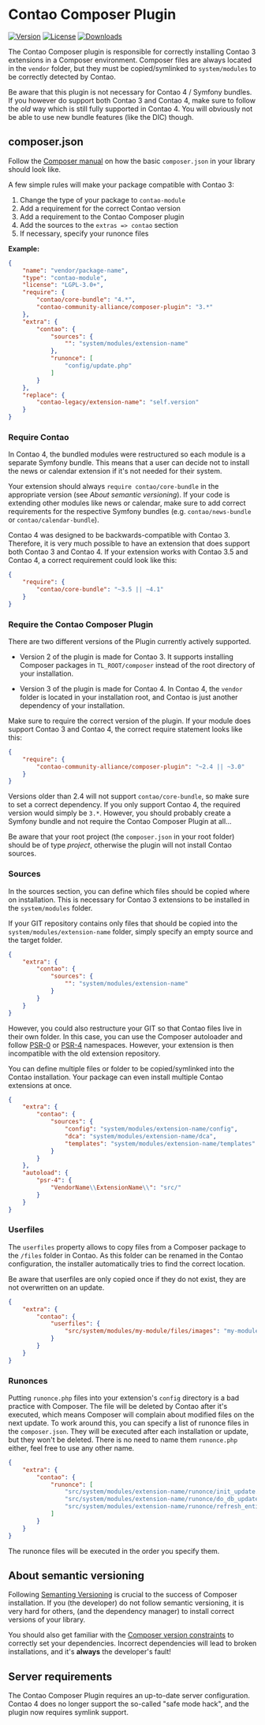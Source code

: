 
# Contao Composer Plugin

[![Version](http://img.shields.io/packagist/v/contao-community-alliance/composer-plugin.svg?style=flat-square)](https://packagist.org/packages/contao-community-alliance/composer-plugin)
[![License](http://img.shields.io/packagist/l/contao-community-alliance/composer-plugin.svg?style=flat-square)](http://spdx.org/licenses/LGPL-3.0+)
[![Downloads](http://img.shields.io/packagist/dt/contao-community-alliance/composer-plugin.svg?style=flat-square)](https://packagist.org/packages/contao-community-alliance/composer-plugin)

The Contao Composer plugin is responsible for correctly installing Contao 3 extensions in a Composer environment.
Composer files are always located in the `vendor` folder, but they must be copied/symlinked to `system/modules`
to be correctly detected by Contao.

Be aware that this plugin is not necessary for Contao 4 / Symfony bundles. If you however do support both Contao 3
and Contao 4, make sure to follow the *old* way which is still fully supported in Contao 4. You will obviously
not be able to use new bundle features (like the DIC) though.


## composer.json

Follow the [Composer manual][composer_libraries] on how the basic `composer.json` in your library should look like.

A few simple rules will make your package compatible with Contao 3:

 1. Change the type of your package to `contao-module`
 2. Add a requirement for the correct Contao version
 3. Add a requirement to the Contao Composer plugin
 4. Add the sources to the `extras => contao` section
 5. If necessary, specify your runonce files
 
**Example:**

```json
{
    "name": "vendor/package-name", 
    "type": "contao-module",
    "license": "LGPL-3.0+",
    "require": {
        "contao/core-bundle": "4.*",
        "contao-community-alliance/composer-plugin": "3.*"
    },
    "extra": {
        "contao": {
            "sources": {
                "": "system/modules/extension-name"
            },
            "runonce": [
                "config/update.php"
            ]
        }
    },
    "replace": {
        "contao-legacy/extension-name": "self.version"
    }
}
```


### Require Contao

In Contao 4, the bundled modules were restructured so each module is a separate Symfony bundle. This means that
 a user can decide not to install the news or calendar extension if it's not needed for their system.

Your extension should always `require contao/core-bundle` in the appropriate version (see *About semantic versioning*).
If your code is extending other modules like news or calendar, make sure to add correct requirements for the 
respective Symfony bundles (e.g. `contao/news-bundle` or `contao/calendar-bundle`).

Contao 4 was designed to be backwards-compatible with Contao 3. Therefore, it is very much possible to have an
extension that does support both Contao 3 and Contao 4. If your extension works with Contao 3.5 and Contao 4, a correct
requirement could look like this:

```json
{
    "require": {
        "contao/core-bundle": "~3.5 || ~4.1"
    }
}
```


### Require the Contao Composer Plugin

There are two different versions of the Plugin currently actively supported.

 - Version 2 of the plugin is made for Contao 3. It supports installing Composer packages in `TL_ROOT/composer`
   instead of the root directory of your installation.
   
 - Version 3 of the plugin is made for Contao 4. In Contao 4, the `vendor` folder is located in your installation
   root, and Contao is just another dependency of your installation.
   
Make sure to require the correct version of the plugin. If your module does support Contao 3 and Contao 4, the correct
require statement looks like this:

```json
{
    "require": {
        "contao-community-alliance/composer-plugin": "~2.4 || ~3.0"
    }
}
```

Versions older than 2.4 will not support `contao/core-bundle`, so make sure to set a correct dependency. If you only
support Contao 4, the required version would simply be `3.*`. However, you should probably create a Symfony bundle
and not require the Contao Composer Plugin at all…

Be aware that your root project (the `composer.json` in your root folder) should be of type *project*, otherwise
the plugin will not install Contao sources.


### Sources

In the sources section, you can define which files should be copied where on installation. This is necessary
for Contao 3 extensions to be installed in the `system/modules` folder.

If your GIT repository contains only files that should be copied into the `system/modules/extension-name` folder,
simply specify an empty source and the target folder.

```json
{
    "extra": {
        "contao": {
            "sources": {
                "": "system/modules/extension-name"
            }
        }
    }
}
```

However, you could also restructure your GIT so that Contao files live in their own folder. In this case,
you can use the Composer autoloader and follow [PSR-0][psr0] or [PSR-4][psr4] namespaces. However, your extension 
is then incompatible with the old extension repository.

You can define multiple files or folder to be copied/symlinked into the Contao installation. Your package
can even install multiple Contao extensions at once.

```json
{
    "extra": {
        "contao": {
            "sources": {
                "config": "system/modules/extension-name/config",
                "dca": "system/modules/extension-name/dca",
                "templates": "system/modules/extension-name/templates"
            }
        }
    },
    "autoload": {
        "psr-4": {
            "VendorName\\ExtensionName\\": "src/"
        }
    }
}
```


### Userfiles

The `userfiles` property allows to copy files from a Composer package to the `/files` folder in Contao.
As this folder can be renamed in the Contao configuration, the installer automatically tries to find the correct location.

Be aware that userfiles are only copied once if they do not exist, they are not overwritten on an update.

```json
{
	"extra": {
		"contao": {
			"userfiles": {
				"src/system/modules/my-module/files/images": "my-module/images"
			}
		}
	}
}
```


### Runonces

Putting `runonce.php` files into your extension's `config` directory is a bad practice with Composer.
The file will be deleted by Contao after it's executed, which means Composer will complain about modified files
on the next update. To work around this, you can specify a list of runonce files in the `composer.json`. 
They will be executed after each installation or update, but they won't be deleted. There is no need to name 
them `runonce.php` either, feel free to use any other name.

```json
{
    "extra": {
        "contao": {
            "runonce": [
                "src/system/modules/extension-name/runonce/init_update.php",
                "src/system/modules/extension-name/runonce/do_db_update.php",
                "src/system/modules/extension-name/runonce/refresh_entities.php"
            ]
        }
    }
}
```

The runonce files will be executed in the order you specify them.


## About semantic versioning

Following [Semanting Versioning][semver] is crucial to the success of Composer installation. If you (the developer)
do not follow semantic versioning, it is very hard for others, (and the dependency manager) to install correct
versions of your library. 

You should also get familiar with the [Composer version constraints][composer_versions] to correctly set your
dependencies. Incorrect dependencies will lead to broken installations, and it's **always** the developer's fault!


## Server requirements

The Contao Composer Plugin requires an up-to-date server configuration. Contao 4 does no longer support the so-called
"safe mode hack", and the plugin now requires symlink support.



[composer_libraries]: https://getcomposer.org/doc/02-libraries.md
[composer_versions]: https://getcomposer.org/doc/articles/versions.md
[semver]: http://semver.org
[psr0]: http://www.php-fig.org/psr/psr-0/
[psr4]: http://www.php-fig.org/psr/psr-4/
